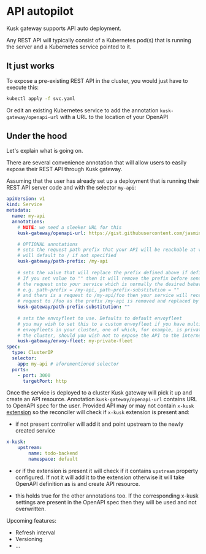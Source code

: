 # API autopilot

Kusk gateway supports API auto deployment. 

Any REST API will typically consist of a Kubernetes pod(s) that is running the server and a Kubernetes service pointed to it.

## It just works
To expose a pre-existing REST API in the cluster, you would just have to execute this:

```sh
kubectl apply -f svc.yaml
```
Or edit an existing Kubernetes service to add the annotation `kusk-gateway/openapi-url` with a URL to the location of your OpenAPI

## Under the hood

Let's explain what is going on.

There are several convenience annotation that will allow users to easily expose their REST API through Kusk gateway.

Assuming that the user has already set up a deployment that is running their REST API server code and with the selector `my-api`:

```yaml
apiVersion: v1
kind: Service
metadata:
  name: my-api
  annotations:
    # NOTE: we need a sleeker URL for this
    kusk-gateway/openapi-url: https://gist.githubusercontent.com/jasmingacic/082849b29d0e06e5f018a66f4cd49ec3/raw/e91c94cc82e7591031399e0d8c563d28a62de460/openapi.yaml

    # OPTIONAL annotations
    # sets the request path prefix that your API will be reachable at via envoy
    # will default to / if not specified
    kusk-gateway/path-prefix: /my-api
    
    # sets the value that will replace the prefix defined above if defined
    # If you set value to "" then it will remove the prefix before sending
    # the request onto your service which is normally the desired behaviour
    # e.g. path-prefix = /my-api, path-prefix-substitution = ""
    # and thers is a request to /my-api/foo then your service will receieve a 
    # request to /foo as the prefix /my-api is removed and replaced by ""
    kusk-gateway/path-prefix-substitution: ""
    
    # sets the envoyfleet to use. Defaults to default envoyfleet
    # you may wish to set this to a custom envoyfleet if you have multiple
    # envoyfleets in your cluster, one of which, for example, is private to 
    # the cluster, should you wish not to expose the API to the internet
    kusk-gateway/envoy-fleet: my-private-fleet
spec:
  type: ClusterIP
  selector:
    app: my-api # aforementioned selector
  ports:
    - port: 3000
      targetPort: http
```

Once the service is deployed to a cluster Kusk gateway will pick it up and create an API resource.
Annotation `kusk-gateway/openapi-url` contains URL to OpenAPI spec for the user. Provided API may or may not contain `x-kusk` [extension](extension.md) so the reconciler will check if `x-kusk` extension is present and:
   * if not present controller will add it and point upstream to the newly created service 
```yaml
x-kusk:
    upstream:
        name: todo-backend
        namespace: default
```
  * or if the extension is present it will check if it contains `upstream` property configured. If not it will add it to the extension otherwise it will take OpenAPI definition as is and create API resource.

  * this holds true for the other annotations too. If the corresponding x-kusk settings are present in the OpenAPI spec then they will be used and not overwritten. 


Upcoming features:
- Refresh interval
- Versioning
- ...

